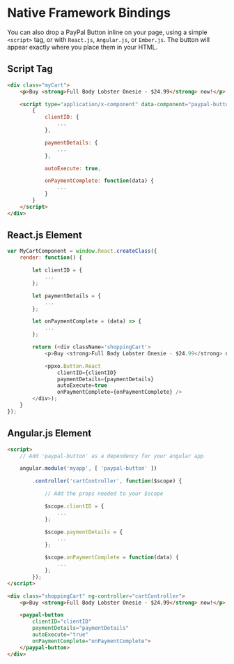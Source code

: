 # Native Framework Bindings

You can also drop a PayPal Button inline on your page, using a simple `<script>` tag, or with `React.js`, `Angular.js`, or `Ember.js`.
The button will appear exactly where you place them in your HTML.

## Script Tag

```html
<div class="myCart">
	<p>Buy <strong>Full Body Lobster Onesie - $24.99</strong> now!</p>

	<script type="application/x-component" data-component="paypal-button">
		{
			clientID: {
				...
			},

			paymentDetails: {
				...
			},

			autoExecute: true,

			onPaymentComplete: function(data) {
				...
			}
		}
	</script>
</div>
```

## React.js Element

```javascript
var MyCartComponent = window.React.createClass({
	render: function() {

		let clientID = {
			...
		};

		let paymentDetails = {
			...
		};

		let onPaymentComplete = (data) => {
			...
		};

		return (<div className='shoppingCart'>
			<p>Buy <strong>Full Body Lobster Onesie - $24.99</strong> now!</p>

			<ppxo.Button.React
				clientID={clientID}
				paymentDetails={paymentDetails}
				autoExecute=true
				onPaymentComplete={onPaymentComplete} />
		</div>);
	}
});
```

## Angular.js Element

```html
<script>
	// Add 'paypal-button' as a dependency for your angular app

	angular.module('myapp', [ 'paypal-button' ])

		.controller('cartController', function($scope) {

			// Add the props needed to your $scope

			$scope.clientID = {
				...
			};

			$scope.paymentDetails = {
				...
			};

			$scope.onPaymentComplete = function(data) {
				...
			};
		});
</script>

<div class="shoppingCart" ng-controller="cartController">
	<p>Buy <strong>Full Body Lobster Onesie - $24.99</strong> now!</p>

	<paypal-button
		clientID="clientID"
		paymentDetails="paymentDetails"
		autoExecute="true"
		onPaymentComplete="onPaymentComplete">
	</paypal-button>
</div>
```
